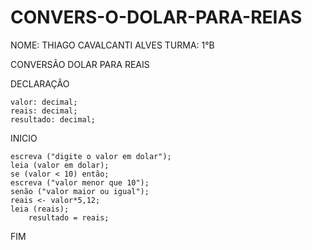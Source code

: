 # CONVERS-O-DOLAR-PARA-REIAS
NOME: THIAGO CAVALCANTI ALVES
TURMA: 1°B

CONVERSÃO DOLAR PARA REAIS

DECLARAÇÃO
	
	valor: decimal;
	reais: decimal;
	resultado: decimal;

INICIO

	escreva ("digite o valor em dolar");
	leia (valor em dolar);
	se (valor < 10) então;	
	escreva ("valor menor que 10");
	senão ("valor maior ou igual");		
	reais <- valor*5,12;	
	leia (reais);	
        resultado = reais;
  
FIM		
		
